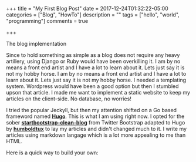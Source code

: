 +++
title = "My First Blog Post"
date = 2017-12-24T01:32:22-05:00
categories = ["Blog", "HowTo"] 
description = "" 
tags = ["hello", "world", "programming"]
comments = true

+++

The blog implementation

Since to hold something as simple as a blog does not require any heavy artillery, using Django or Ruby would have been overkilling it. I am by no means a front end artist and I have a lot to learn about it. Lets just say it is not my hobby horse. I am by no means a front end artist and I have a lot to learn about it. Lets just say it is not my hobby horse. I needed a templating system. Wordpress would have been a good option but then I stumbled upson that article. I made me want to implement a static website to keep my articles on the client-side. No database, no worries! 

I tried the popular Jeckyll, but then my attention shifted on a Go based frameword named __[Hugo](https://gohugo.io/)__. This is what I am using right now. I opted for the sober __[startbootstrap-clean-blog](https://github.com/BlackrockDigital/startbootstrap-clean-blog)__ from Twitter Bootstrap adapted to Hugo by __[humboldtux](https://github.com/humboldtux/humboldtux.github.io-src)__ to lay my articles and didn't changed much to it. I write my articles using markdown langage which is a lot more appealing to me than HTML.

Here is a quick way to build your own:


